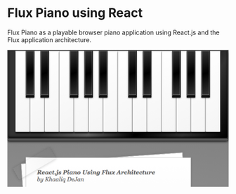 Flux Piano using React
======================

Flux Piano as a playable browser piano application using React.js and the Flux
application architecture.

![screenshot](/screenshot.png)
